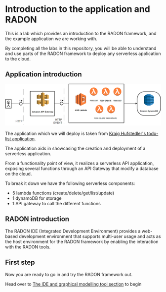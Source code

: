 # Introduction to the application and RADON

This is a lab which provides an introduction to
the RADON framework, and the example application
we are working with.

By completing all the labs in this repository, you
will be able to understand and use parts of the
RADON framework to deploy any serverless
application to the cloud.

## Application introduction

![Diagram over the application](img/application.png)

The application which we will deploy is taken from
[Kraig Hufstedler's todo-list application](https://github.com/kraigh/serverless-todo-api).

The application aids in showcasing the creation
and deployment of a serverless application.

From a functionality point of view, it realizes a
serverless API application, exposing several
functions through an API Gateway that modify a
database on the cloud.

To break it down we have the following serverless
components:

- 5 lambda functions
  (create/delete/get/list/update)
- 1 dynamoDB for storage
- 1 API gateway to call the different functions

## RADON introduction

The RADON IDE (Integrated Development Environment)
provides a web-based development environment that
supports multi-user usage and acts as the host
environment for the RADON framework by enabling
the interaction with the RADON tools.

## First step

Now you are ready to go in and try the RADON
framework out.

Head over to
[The IDE and graphical modelling tool section](ide.md)
to begin
